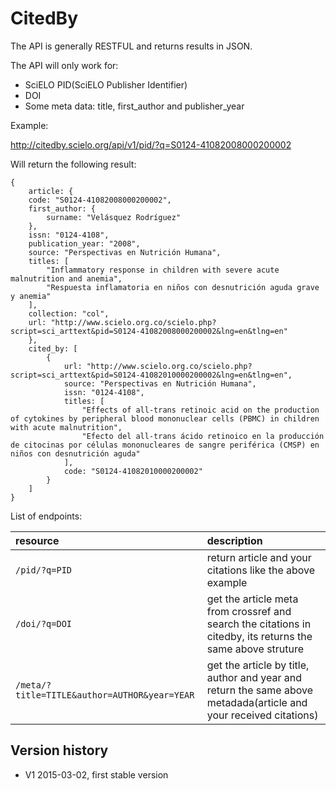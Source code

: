 # CitedBy

The API is generally RESTFUL and returns results in JSON.

The API will only work for:

* SciELO PID(SciELO Publisher Identifier)
* DOI
* Some meta data: title, first_author and publisher_year

Example:

http://citedby.scielo.org/api/v1/pid/?q=S0124-41082008000200002

Will return the following result:

    {
        article: {
        code: "S0124-41082008000200002",
        first_author: {
            surname: "Velásquez Rodríguez"
        },
        issn: "0124-4108",
        publication_year: "2008",
        source: "Perspectivas en Nutrición Humana",
        titles: [
            "Inflammatory response in children with severe acute malnutrition and anemia",
            "Respuesta inflamatoria en niños con desnutrición aguda grave y anemia"
        ],
        collection: "col",
        url: "http://www.scielo.org.co/scielo.php?script=sci_arttext&pid=S0124-41082008000200002&lng=en&tlng=en"
        },
        cited_by: [
            {
                url: "http://www.scielo.org.co/scielo.php?script=sci_arttext&pid=S0124-41082010000200002&lng=en&tlng=en",
                source: "Perspectivas en Nutrición Humana",
                issn: "0124-4108",
                titles: [
                    "Effects of all-trans retinoic acid on the production of cytokines by peripheral blood mononuclear cells (PBMC) in children with acute malnutrition",
                    "Efecto del all-trans ácido retinoico en la producción de citocinas por células mononucleares de sangre periférica (CMSP) en niños con desnutrición aguda"
                ],
                code: "S0124-41082010000200002"
            }
        ]
    }


List of endpoints:

| resource      | description                       |
|:--------------|:----------------------------------|
| `/pid/?q=PID`      | return article and your citations like the above example |
| `/doi/?q=DOI`    | get the article meta from crossref and search the citations in citedby, its  returns the same above struture |
| `/meta/?title=TITLE&author=AUTHOR&year=YEAR` | get the article by title, author and year and return the same above metadada(article and your received citations) |



## Version history

* V1 2015-03-02, first stable version
